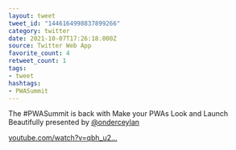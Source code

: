 ```yaml
---
layout: tweet
tweet_id: "1446164998837899266"
category: twitter
date: 2021-10-07T17:26:18.000Z
source: Twitter Web App
favorite_count: 4
retweet_count: 1
tags:
- tweet
hashtags:
- PWASummit
---
```


The #PWASummit is back with Make your PWAs Look and Launch Beautifully presented by [@onderceylan](https://twitter.com/@onderceylan)  

[youtube.com/watch?v=qbh_u2…](https://www.youtube.com/watch?v=qbh_u2hvIjg)
